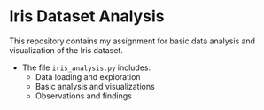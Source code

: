 # Iris Dataset Analysis

This repository contains my assignment for basic data analysis and visualization of the Iris dataset.

- The file `iris_analysis.py` includes:
  - Data loading and exploration
  - Basic analysis and visualizations
  - Observations and findings
